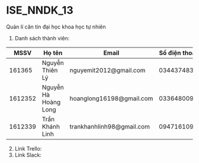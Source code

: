 # ISE_NNDK_13
Quản lí căn tin đại học khoa học tự nhiên

1. Danh sách thành viên:
<table>
<thead>
<tr>
  <th>MSSV</th>
  <th>Họ tên</th>
  <th>Email</th>
  <th>Số điện thoại</th>
</tr>
</thead>
<tbody>
<tr>
  <td>161365</td>
  <td>Nguyễn Thiên Lý </td>
  <td>nguyemit2012@gmail.com</td>
  <td>0344374834</td>
</tr>
<tr>
  <td>1612352</td>
  <td>Nguyễn Hà Hoàng Long</td>
  <td> hoanglong16198@gmail.com</td>
  <td>0336480099</td>
</tr>
<tr>
  <td>1612339</td>
  <td>Trần Khánh Linh</td>
  <td>trankhanhlinh98@gmail.com</td>
  <td>0947161098</td>
</tr>
</tbody>
</table>

2. Link Trello:
3. Link Slack:

